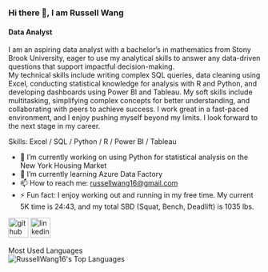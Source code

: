 ### Hi there 👋, I am Russell Wang
#### Data Analyst
I am an aspiring data analyst with a bachelor’s in mathematics from Stony Brook University, eager to use my analytical skills to answer any data-driven questions that support impactful decision-making. <br>
My technical skills include writing complex SQL queries, data cleaning using Excel, conducting statistical knowledge for analysis with R and Python, and developing dashboards using Power BI and Tableau. My soft skills include multitasking, simplifying complex concepts for better understanding, and collaborating with peers to achieve success. I work great in a fast-paced environment, and I enjoy pushing myself beyond my limits. I look forward to the next stage in my career.

Skills: Excel / SQL / Python / R / Power BI / Tableau

- 🔭 I’m currently working on using Python for statistical analysis on the New York Housing Market 
- 🌱 I’m currently learning Azure Data Factory 
- 📫 How to reach me: russellwang16@gmail.com 
- ⚡ Fun fact: I enjoy working out and running in my free time. My current 5K time is 24:43, and my total SBD (Squat, Bench, Deadlift) is 1035 lbs. 


[<img src='https://cdn.jsdelivr.net/npm/simple-icons@3.0.1/icons/github.svg' alt='github' height='40'>](https://github.com/RussellWang16)  [<img src='https://cdn.jsdelivr.net/npm/simple-icons@3.0.1/icons/linkedin.svg' alt='linkedin' height='40'>](https://www.linkedin.com/in/russell-wang-72c/)  

Most Used Languages<br /> ![RussellWang16's Top Languages](https://github-readme-stats.vercel.app/api/top-langs/?username=RussellWang16&theme=dark&show_icons=true&hide_border=true&layout=compact)
